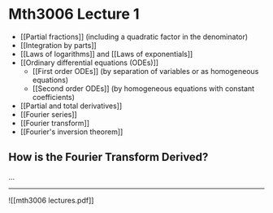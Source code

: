 # Mth3006 Lecture 1

- [[Partial fractions]] (including a quadratic factor in the denominator)
- [[Integration by parts]]
- [[Laws of logarithms]] and [[Laws of exponentials]]
- [[Ordinary differential equations (ODEs)]]
	- [[First order ODEs]] (by separation of variables or as homogeneous equations)
	- [[Second order ODEs]] (by homogeneous equations with constant coefficients)
- [[Partial and total derivatives]]
- [[Fourier series]]
- [[Fourier transform]]
- [[Fourier's inversion theorem]]

## How is the Fourier Transform Derived?

…

---

![[mth3006 lectures.pdf]]
